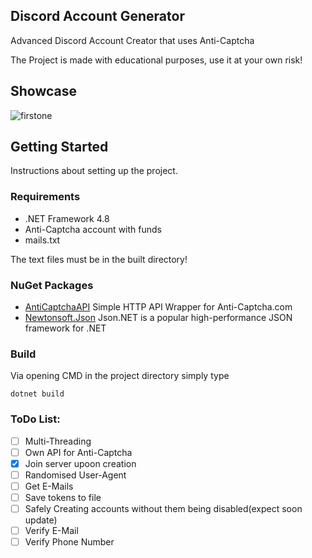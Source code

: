 ## Discord Account Generator
Advanced Discord Account Creator that uses Anti-Captcha

The Project is made with educational purposes, use it at your own risk!

## Showcase

![firstone](https://gyazo.com/cdb54c2870e43dd0c03ae9dd63565a99.gif)

## Getting Started

Instructions about setting up the project.

### Requirements

* .NET Framework 4.8
* Anti-Captcha account with funds
* mails.txt

The text files must be in the built directory!

### NuGet Packages

* [AntiCaptchaAPI](https://github.com/Zaczero/AntiCaptcha) Simple HTTP API Wrapper for Anti-Captcha.com
* [Newtonsoft.Json](https://www.nuget.org/packages/Newtonsoft.Json/) Json.NET is a popular high-performance JSON framework for .NET

### Build

Via opening CMD in the project directory simply type

```
dotnet build
```

### ToDo List:

- [ ] Multi-Threading
- [ ] Own API for Anti-Captcha
- [X] Join server upoon creation
- [ ] Randomised User-Agent
- [ ] Get E-Mails
- [ ] Save tokens to file
- [ ] Safely Creating accounts without them being disabled(expect soon update)
- [ ] Verify E-Mail
- [ ] Verify Phone Number
